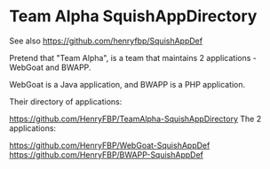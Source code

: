 # Team Alpha SquishAppDirectory

See also https://github.com/henryfbp/SquishAppDef

Pretend that "Team Alpha", is a team that maintains 2 applications - WebGoat and BWAPP.

WebGoat is a Java application, and BWAPP is a PHP application.

Their directory of applications:

https://github.com/HenryFBP/TeamAlpha-SquishAppDirectory
The 2 applications:

https://github.com/HenryFBP/WebGoat-SquishAppDef
https://github.com/HenryFBP/BWAPP-SquishAppDef
